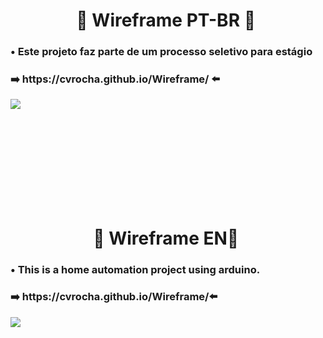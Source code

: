 <h1 align="center">📑&nbsp;Wireframe PT-BR 📑&nbsp;</h1>
<p align="left">  </p>

<h3>• Este projeto faz parte de um processo seletivo para estágio</h3>
<h3>➡️&nbsp;https://cvrocha.github.io/Wireframe/ ⬅️&nbsp;</h3>

<img src="https://user-images.githubusercontent.com/62439381/158426420-94f6d81f-08ff-47d4-83d1-4ff1fbfcb31d.jpeg">

<br><br><br><br><br><br><br><br>

<h1 align="center">📑&nbsp;Wireframe EN📑&nbsp;</h1>
<p align="left">  </p>

<h3>• This is a home automation project using arduino.</h3>
<h3>➡️&nbsp;https://cvrocha.github.io/Wireframe/⬅️&nbsp;</h3>

<img src="https://user-images.githubusercontent.com/62439381/158426420-94f6d81f-08ff-47d4-83d1-4ff1fbfcb31d.jpeg">

